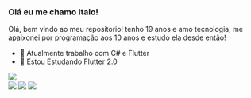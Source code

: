 ### Olá eu me chamo Italo!

Olá, bem vindo ao meu repositorio! tenho 19 anos e amo tecnologia, me apaixonei por programação aos 10 anos e estudo ela desde então!

- 🔭 Atualmente trabalho com C# e Flutter
- 🌱 Estou Estudando Flutter 2.0
<html>
<body>
<div>
<a href="https://github.com/DIMAAGR">
  <img align="center" src="https://github-readme-stats.vercel.app/api?username=DIMAAGR&show_icons=true&theme=onedark" />
</a>
  </div>
  <div>
   <img align="center" src="https://img.shields.io/badge/Flutter-02569B?style=for-the-badge&logo=flutter&logoColor=white"/>
   <img align="center" src="https://img.shields.io/badge/Dart-0175C2?style=for-the-badge&logo=dart&logoColor=white"/>
   <img align="center" src="https://img.shields.io/badge/C%23-239120?style=for-the-badge&logo=c-sharp&logoColor=white"/>
  </div>
</body>
</html>
